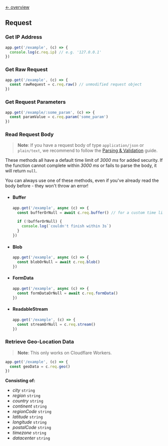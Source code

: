 [← overview](https://github.com/azurystudio/cheetah/blob/dev/guide/index.md)

## Request

### Get IP Address

```ts
app.get('/example', (c) => {
  console.log(c.req.ip) // e.g. '127.0.0.1'
})
```

### Get Raw Request

```ts
app.get('/example', (c) => {
  const rawRequest = c.req.raw() // unmodified request object
})
```

### Get Request Parameters

```ts
app.get('/example/:some_param', (c) => {
  const paramValue = c.req.param('some_param')
})
```

### Read Request Body

> **Note**: If you have a request body of type `application/json` or
> `plain/text`, we recommend to follow the
> [Parsing & Validation](https://github.com/azurystudio/cheetah/blob/dev/guide/parsing_and_validation.md)
> guide.

These methods all have a default time limit of _3000 ms_ for added security. If
the function cannot complete within _3000 ms_ or fails to parse the body, it
will return `null`.

You can always use one of these methods, even if you've already read the body
before - they won't throw an error!

- #### Buffer

  ```ts
  app.get('/example', async (c) => {
    const bufferOrNull = await c.req.buffer() // for a custom time limit: c.req.buffer(yourNumberOfMilliseconds)

    if (!bufferOrNull) {
      console.log(`couldn't finish within 3s`)
    }
  })
  ```

- #### Blob

  ```ts
  app.get('/example', async (c) => {
    const blobOrNull = await c.req.blob()
  })
  ```

- #### FormData

  ```ts
  app.get('/example', async (c) => {
    const formDataOrNull = await c.req.formData()
  })
  ```

- #### ReadableStream

  ```ts
  app.get('/example', (c) => {
    const streamOrNull = c.req.stream()
  })
  ```

### Retrieve Geo-Location Data

> **Note**: This only works on Cloudflare Workers.

```ts
app.get('/example', (c) => {
  const geoData = c.req.geo()
})
```

**Consisting of:**

- _city_ `string`
- _region_ `string`
- _country_ `string`
- _continent_ `string`
- _regionCode_ `string`
- _latitude_ `string`
- _longitude_ `string`
- _postalCode_ `string`
- _timezone_ `string`
- _datacenter_ `string`
